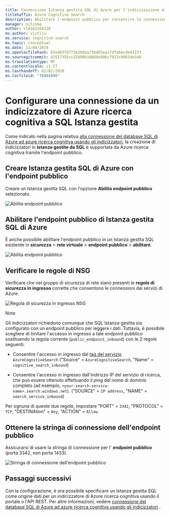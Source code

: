 ```yaml
---
title: Connessione Istanza gestita SQL di Azure per l'indicizzazione di ricerca
titleSuffix: Azure Cognitive Search
description: Abilitare l'endpoint pubblico per consentire le connessioni alle istanze gestite di SQL da un indicizzatore in ricerca cognitiva di Azure.
manager: nitinme
author: vl8163264128
ms.author: victliu
ms.service: cognitive-search
ms.topic: conceptual
ms.date: 11/04/2019
ms.openlocfilehash: 65e483fd772e20daa73b465ea17dfa6ecde42233
ms.sourcegitcommit: 42517355cc32890b1686de996c7913c98634e348
ms.translationtype: MT
ms.contentlocale: it-IT
ms.lasthandoff: 02/02/2020
ms.locfileid: "76964890"
---
```

# <a name="configure-a-connection-from-an-azure-cognitive-search-indexer-to-sql-managed-instance"></a>Configurare una connessione da un indicizzatore di Azure ricerca cognitiva a SQL Istanza gestita

Come indicato nella pagina relativa [alla connessione del database SQL di Azure ad azure ricerca cognitiva usando gli indicizzatori](search-howto-connecting-azure-sql-database-to-azure-search-using-indexers.md#faq), la creazione di indicizzatori in **istanze gestite da SQL** è supportata da Azure ricerca cognitiva tramite l'endpoint pubblico.

## <a name="create-azure-sql-managed-instance-with-public-endpoint"></a>Creare Istanza gestita SQL di Azure con l'endpoint pubblico
Creare un Istanza gestita SQL con l'opzione **Abilita endpoint pubblico** selezionato.

   ![Abilita endpoint pubblico](media/search-howto-connecting-azure-sql-mi-to-azure-search-using-indexers/enable-public-endpoint.png "Abilita endpoint pubblico")

## <a name="enable-azure-sql-managed-instance-public-endpoint"></a>Abilitare l'endpoint pubblico di Istanza gestita SQL di Azure
È anche possibile abilitare l'endpoint pubblico in un Istanza gestita SQL esistente in **sicurezza** > **rete virtuale** > **endpoint pubblico** > **abilitare**.

   ![Abilita endpoint pubblico](media/search-howto-connecting-azure-sql-mi-to-azure-search-using-indexers/mi-vnet.png "Abilita endpoint pubblico")

## <a name="verify-nsg-rules"></a>Verificare le regole di NSG
Verificare che nel gruppo di sicurezza di rete siano presenti le **regole di sicurezza in ingresso** corrette che consentono le connessioni dai servizi di Azure.

   ![Regola di sicurezza in ingresso NSG](media/search-howto-connecting-azure-sql-mi-to-azure-search-using-indexers/nsg-rule.png "Regola di sicurezza in ingresso NSG")

> [!NOTE]
> Gli indicizzatori richiedono comunque che SQL Istanza gestita sia configurato con un endpoint pubblico per leggere i dati.
> Tuttavia, è possibile scegliere di limitare l'accesso in ingresso a tale endpoint pubblico sostituendo la regola corrente (`public_endpoint_inbound`) con le 2 regole seguenti:
>
> * Consentire l'accesso in ingresso dal [tag del servizio](https://docs.microsoft.com/azure/virtual-network/service-tags-overview#available-service-tags) `AzureCognitiveSearch` ("Source" = `AzureCognitiveSearch`, "Name" = `cognitive_search_inbound`)
>
> * Consentire l'accesso in ingresso dall'indirizzo IP del servizio di ricerca, che può essere ottenuto effettuando il ping del nome di dominio completo (ad esempio, `<your-search-service-name>.search.windows.net`). ("SOURCE" = `IP address`, "NAME" = `search_service_inbound`)
>
> Per ognuna di queste due regole, impostare "PORT" = `3342`, "PROTOCOL" = `TCP`, "DESTINAtion" = `Any`, "ACTION" = `Allow`

## <a name="get-public-endpoint-connection-string"></a>Ottenere la stringa di connessione dell'endpoint pubblico
Assicurarsi di usare la stringa di connessione per l' **endpoint pubblico** (porta 3342, non porta 1433).

   ![Stringa di connessione dell'endpoint pubblico](media/search-howto-connecting-azure-sql-mi-to-azure-search-using-indexers/mi-connection-string.png "Stringa di connessione dell'endpoint pubblico")

## <a name="next-steps"></a>Passaggi successivi
Con la configurazione, è ora possibile specificare un Istanza gestita SQL come origine dati per un indicizzatore di Azure ricerca cognitiva usando il portale o l'API REST. Per altre informazioni, vedere [connessione del database SQL di Azure ad azure ricerca cognitiva usando gli indicizzatori](search-howto-connecting-azure-sql-database-to-azure-search-using-indexers.md) .
